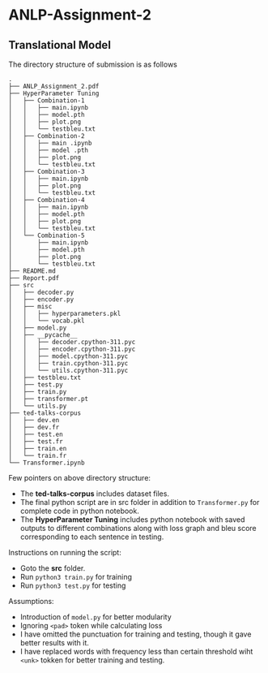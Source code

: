 # ANLP-Assignment-2
## Translational Model
 The directory structure of submission is as follows

```
.
├── ANLP_Assignment_2.pdf
├── HyperParameter Tuning
│   ├── Combination-1
│   │   ├── main.ipynb
│   │   ├── model.pth
│   │   ├── plot.png
│   │   └── testbleu.txt
│   ├── Combination-2
│   │   ├── main .ipynb
│   │   ├── model .pth
│   │   ├── plot.png
│   │   └── testbleu.txt
│   ├── Combination-3
│   │   ├── main.ipynb
│   │   ├── plot.png
│   │   └── testbleu.txt
│   ├── Combination-4
│   │   ├── main.ipynb
│   │   ├── model.pth
│   │   ├── plot.png
│   │   └── testbleu.txt
│   └── Combination-5
│       ├── main.ipynb
│       ├── model.pth
│       ├── plot.png
│       └── testbleu.txt
├── README.md
├── Report.pdf
├── src
│   ├── decoder.py
│   ├── encoder.py
│   ├── misc
│   │   ├── hyperparameters.pkl
│   │   └── vocab.pkl
│   ├── model.py
│   ├── __pycache__
│   │   ├── decoder.cpython-311.pyc
│   │   ├── encoder.cpython-311.pyc
│   │   ├── model.cpython-311.pyc
│   │   ├── train.cpython-311.pyc
│   │   └── utils.cpython-311.pyc
│   ├── testbleu.txt
│   ├── test.py
│   ├── train.py
│   ├── transformer.pt
│   └── utils.py
├── ted-talks-corpus
│   ├── dev.en
│   ├── dev.fr
│   ├── test.en
│   ├── test.fr
│   ├── train.en
│   └── train.fr
└── Transformer.ipynb

```

Few pointers on above directory structure:
- The **ted-talks-corpus** includes dataset files.
- The final python script are in src folder in addition to `Transformer.py` for complete code in python notebook.
- The **HyperParameter Tuning** includes python notebook with saved outputs to different combinations along with loss graph and bleu score corresponding to each sentence in testing.

Instructions on running the script:
- Goto the **src** folder.
- Run `python3 train.py` for training
- Run `python3 test.py` for testing

Assumptions:
- Introduction of `model.py` for better modularity
- Ignoring `<pad>` token while calculating loss
- I have omitted the punctuation for training and testing, though it gave better results with it.
- I have replaced words with frequency less than certain threshold wiht `<unk>` tokken for better training and testing.

